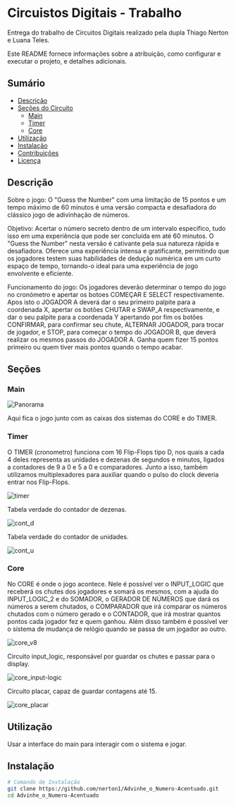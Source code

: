 # Circuistos Digitais - Trabalho

Entrega do trabalho de Circuitos Digitais realizado pela dupla Thiago Nerton e Luana Teles.

Este README fornece informações sobre a atribuição, como configurar e executar o projeto, e detalhes adicionais.

## Sumário
- [Descrição](#descrição)
- [Seções do Circuito](#seções-do-circuito)
  - [Main](#main)
  - [Timer](#timer)
  - [Core](#core)
- [Utilização](#utilização)
- [Instalação](#instalação)
- [Contribuições](#contribuições)
- [Licença](#licença)

## Descrição

Sobre o jogo:
O "Guess the Number" com uma limitação de 15 pontos e um tempo máximo de 60 minutos é uma versão compacta e desafiadora do clássico jogo de adivinhação de números.

Objetivo:
Acertar o número secreto dentro de um intervalo específico, tudo isso em uma experiência que pode ser concluída em até 60 minutos.
O "Guess the Number" nesta versão é cativante pela sua natureza rápida e desafiadora. Oferece uma experiência intensa e gratificante, permitindo que os jogadores testem suas habilidades de dedução numérica em um curto espaço de tempo, tornando-o ideal para uma experiência de jogo envolvente e eficiente.

Funcionamento do jogo:
Os jogadores deverão determinar o tempo do jogo no cronómetro e apertar os botoes COMEÇAR E SELECT respectivamente. Apos isto o JOGADOR A deverá dar o seu primeiro palpite para a coordenada X, apertar os botões CHUTAR e SWAP_A respectivamente, e dar o seu palpite para a coordenada Y apertando por fim os botões CONFIRMAR, para confirmar seu chute, ALTERNAR JOGADOR, para trocar de jogador, e STOP, para começar o tempo do JOGADOR B, que deverá realizar os mesmos passos do JOGADOR A. Ganha quem fizer 15 pontos primeiro ou quem tiver mais pontos quando o tempo acabar.

## Seções

### Main
![Panorama](fotos/panorama.jpg)

Aqui fica o jogo junto com as caixas dos sistemas do CORE e do TIMER.

### Timer
O TIMER (cronometro) funciona com 16 Flip-Flops tipo D, nos quais a cada 4 deles representa as unidades e dezenas de segundos e minutos, ligados a contadores de 9 a 0 e 5 a 0 e comparadores. Junto a isso, também utilizamos multiplexadores para auxiliar quando o pulso do clock deveria entrar nos Flip-Flops.

![timer](fotos/timer)


Tabela verdade do contador de dezenas.

![cont_d](fotos/cont_d)

Tabela verdade do contador de unidades.

![cont_u](fotos/cont_u)

### Core
No CORE é onde o jogo acontece. Nele é possível ver o INPUT_LOGIC que receberá os chutes dos jogadores e somará os mesmos, com a ajuda do INPUT_LOGIC_2 e do SOMADOR, o GERADOR DE NÚMEROS que dará os números a serem chutados, o COMPARADOR que irá comparar os números chutados com o número gerado e o CONTADOR, que irá mostrar quantos pontos cada jogador fez e quem ganhou. Além disso também é possível ver o sistema de mudança de relógio quando se passa de um jogador ao outro.

![core_v8](fotos/core_v8)

Circuito input_logic, responsável por guardar os chutes e passar para o display.

![core_input-logic](fotos/core_input-logic)

Circuito placar, capaz de guardar contagens até 15.

![core_placar](fotos/core_placar)


## Utilização

Usar a interface do main para interagir com o sistema e jogar.

## Instalação


```bash
# Comando de Instalação
git clone https://github.com/nerton1/Advinhe_o_Numero-Acentuado.git
cd Advinhe_o_Numero-Acentuado


